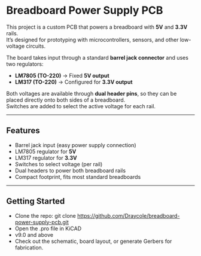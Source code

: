 # Breadboard Power Supply PCB

This project is a custom PCB that powers a breadboard with **5V** and **3.3V** rails.  
It’s designed for prototyping with microcontrollers, sensors, and other low-voltage circuits.  

The board takes input through a standard **barrel jack connector** and uses two regulators:
- **LM7805 (TO-220)** → Fixed **5V output**
- **LM317 (TO-220)** → Configured for **3.3V output**

Both voltages are available through **dual header pins**, so they can be placed directly onto both sides of a breadboard.  
Switches are added to select the active voltage for each rail.

---

## Features
-  Barrel jack input (easy power supply connection)  
-  LM7805 regulator for **5V**  
-  LM317 regulator for **3.3V**  
-  Switches to select voltage (per rail)  
-  Dual headers to power both breadboard rails  
-  Compact footprint, fits most standard breadboards  

---
## Getting Started
- Clone the repo:
    git clone https://github.com/Draycole/breadboard-power-supply-pcb.git
- Open the .pro file in KiCAD
- v9.0 and above
- Check out the schematic, board layout, or generate Gerbers for fabrication.
